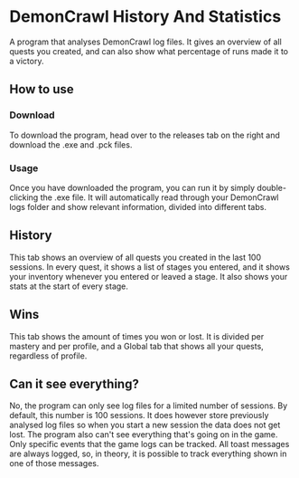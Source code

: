 # DemonCrawl History And Statistics
 A program that analyses DemonCrawl log files. It gives an overview of all quests you created,
 and can also show what percentage of runs made it to a victory.

## How to use
### Download
 To download the program, head over to the releases tab on the right and download the
 .exe and .pck files.
### Usage
 Once you have downloaded the program, you can run it by simply double-clicking
 the .exe file. It will automatically read through your DemonCrawl logs folder
 and show relevant information, divided into different tabs.

## History
 This tab shows an overview of all quests you created in the last 100 sessions.
 In every quest, it shows a list of stages you entered, and it shows your inventory
 whenever you entered or leaved a stage. It also shows your stats at the start of
 every stage.
## Wins
 This tab shows the amount of times you won or lost. It is divided per mastery and
 per profile, and a Global tab that shows all your quests, regardless of profile.

## Can it see everything?
 No, the program can only see log files for a limited number of sessions. By default,
 this number is 100 sessions. It does however store previously analysed log files so when
 you start a new session the data does not get lost. The program also can't see everything
 that's going on in the game. Only specific events that the game logs can be tracked.
 All toast messages are always logged, so, in theory, it is possible to track
 everything shown in one of those messages.
